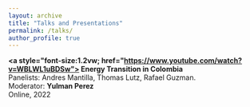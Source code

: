```yaml
---
layout: archive
title: "Talks and Presentations"
permalink: /talks/
author_profile: true
---
```


<b><a style="font-size:1.2vw; href="https://www.youtube.com/watch?v=WBLWL1uBDSw"> Energy Transition in Colombia</a></b> <br>
Panelists: Andres Mantilla, Thomas Lutz, Rafael Guzman. <br>
Moderator: <b>Yulman Perez</b><br>
Online, 2022 <br>


